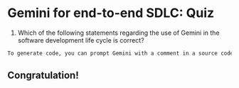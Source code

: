 # Gemini for end-to-end SDLC: Quiz

1. Which of the following statements regarding the use of Gemini in the software development life cycle is correct?
```bash
To generate code, you can prompt Gemini with a comment in a source code file.
```

## Congratulation!
